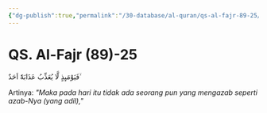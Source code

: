 ```yaml
---
{"dg-publish":true,"permalink":"/30-database/al-quran/qs-al-fajr-89-25/"}
---
```



# QS. Al-Fajr (89)-25
فَيَوْمَىِٕذٍ لَّا يُعَذِّبُ عَذَابَهٗٓ اَحَدٌ ۙ

Artinya: *"Maka pada hari itu tidak ada seorang pun yang mengazab seperti azab-Nya (yang adil),"*

